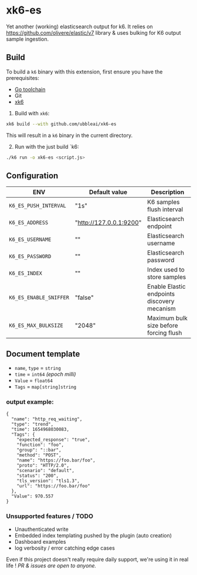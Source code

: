 # xk6-es
Yet another (working) elasticsearch output for k6.
It relies on https://github.com/olivere/elastic/v7 library & uses bulking for K6 output sample ingestion.

## Build

To build a `k6` binary with this extension, first ensure you have the prerequisites:

- [Go toolchain](https://go101.org/article/go-toolchain.html)
- Git
- [xk6](https://github.com/grafana/xk6)

1. Build with `xk6`:

```bash
xk6 build --with github.com/ubbleai/xk6-es
```

This will result in a `k6` binary in the current directory.

2. Run with the just build `k6:

```bash
./k6 run -o xk6-es <script.js>
```

## Configuration
| ENV | Default value | Description |
|-----|---------------|-------------|
| `K6_ES_PUSH_INTERVAL`  | "1s"                    | K6 samples flush interval |
| `K6_ES_ADDRESS`        | "http://127.0.0.1:9200" | Elasticsearch endpoint |
| `K6_ES_USERNAME`       | ""                      | Elasticsearch username |
| `K6_ES_PASSWORD`       | ""                      | Elasticsearch password |
| `K6_ES_INDEX`          | ""                      | Index used to store samples |
| `K6_ES_ENABLE_SNIFFER` | "false"                 | Enable Elastic endpoints discovery mecanism |
| `K6_ES_MAX_BULKSIZE`   | "2048"                  | Maximum bulk size before forcing flush |

## Document template

* `name`, `type` = `string`
* `time` = `int64` _(epoch milli)_
* `Value` = `float64`
* `Tags` = `map[string]string`

### output example:

```
{
  "name": "http_req_waiting",
  "type": "trend",
  "time": 1654968030083,
  "Tags": {
    "expected_response": "true",
    "function": "foo",
    "group": "::bar",
    "method": "POST",
    "name": "https://foo.bar/foo",
    "proto": "HTTP/2.0",
    "scenario": "default",
    "status": "200",
    "tls_version": "tls1.3",
    "url": "https://foo.bar/foo"
  },
  "Value": 970.557
}
```

### Unsupported features / TODO

* Unauthenticated write
* Embedded index templating pushed by the plugin (auto creation)
* Dashboard examples
* log verbosity / error catching edge cases

Even if this project doesn't really require daily support, we're using it in real life !
_PR & issues are open to anyone._
